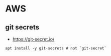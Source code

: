 # AWS

## git secrets

- https://git-secret.io/

```console
apt install -y git-secrets # not `git-secret`
```
